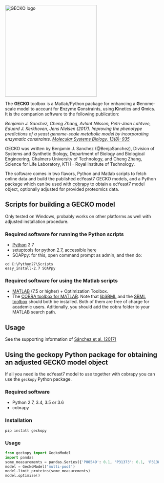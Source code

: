<img src="https://github.com/SysBioChalmers/GECKO/blob/master/GECKO.png" alt="GECKO logo" width="300">

The **GECKO** toolbox is a Matlab/Python package for enhancing a **G**enome-scale model to account for **E**nzyme **C**onstraints, using **K**inetics and **O**mics. It is the companion software to the following publication:

_Benjamin J. Sanchez, Cheng Zhang, Avlant Nilsson, Petri-Jaan Lahtvee, Eduard J. Kerkhoven, Jens Nielsen (2017). Improving the phenotype predictions of a yeast genome-scale metabolic model by incorporating enzymatic constraints. [Molecular Systems Biology, 13(8): 935](http://www.dx.doi.org/10.15252/msb.20167411)_

GECKO was written by Benjamin J. Sanchez (@BenjaSanchez), Division of Systems and Synthetic Biology, Department of Biology and Biological Engineering, Chalmers University of Technology, and Cheng Zhang, Science for Life Laboratory, KTH - Royal Institute of Technology.

The software comes in two flavors, Python and Matlab scripts to fetch online data and build the published ecYeast7 GECKO models, and a Python package which can be used with [cobrapy](https://opencobra.github.io/cobrapy/) to obtain a ecYeast7 model object, optionally adjusted for provided proteomics data.

## Scripts for building a GECKO model

Only tested on Windows, probably works on other platforms as well with adjusted installation procedure.

### Required software for running the Python scripts

* [Python](https://www.python.org/) 2.7
* setuptools for python 2.7, accessible [here](http://www.lfd.uci.edu/~gohlke/pythonlibs/#setuptools)
* SOAPpy: for this, open command prompt as admin, and then do:
```
cd C:\Python27\Scripts
easy_install-2.7 SOAPpy
```

### Required software for using the Matlab scripts

* [MATLAB](http://www.mathworks.com/) (7.5 or higher) + Optimization Toolbox.
* The [COBRA toolbox for MATLAB](https://github.com/opencobra/cobratoolbox). Note that [libSBML](http://sbml.org/Software/libSBML) and the [SBML toolbox](http://sbml.org/Software/SBMLToolbox) should both be installed. Both of them are free of charge for academic users. Aditionally, you should add the cobra folder to your MATLAB search path.

## Usage

See the supporting information of [Sánchez et al. (2017)]([citation](https://dx.doi.org/10.15252/msb.20167411))

## Using the geckopy Python package for obtaining an adjusted GECKO model object

If all you need is the ecYeast7 model to use together with cobrapy you can use the `geckopy` Python package.

### Required software

* Python 2.7, 3.4, 3.5 or 3.6
* cobrapy

### Installation

```
pip install geckopy
```

### Usage

```python
from geckopy import GeckoModel
import pandas
some_measurements = pandas.Series({'P00549': 0.1, 'P31373': 0.1, 'P31382': 0.1})
model = GeckoModel('multi-pool')
model.limit_proteins(some_measurements)
model.optimize()
```
